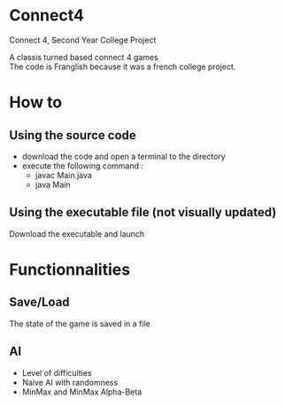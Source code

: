 # Connect4
Connect 4, Second Year College Project

A classis turned based connect 4 games <br>
The code is Franglish because it was a french college project.

# How to
## Using the source code
- download the code and open a terminal to the directory
- execute the following command :
  + javac Main.java
  + java Main
 
## Using the executable file (not visually updated)
Download the executable and launch 

# Functionnalities
## Save/Load
The state of the game is saved in a file
## AI
- Level of difficulties
- Naive AI with randomness
- MinMax and MinMax Alpha-Beta
